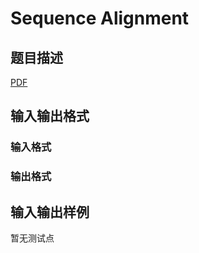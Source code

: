 # Sequence Alignment

## 题目描述

[problemUrl]: https://uva.onlinejudge.org/index.php?option=com_onlinejudge&Itemid=8&category=246&page=show_problem&problem=3623

[PDF](https://uva.onlinejudge.org/external/11/p1182.pdf)

## 输入输出格式

### 输入格式

### 输出格式

## 输入输出样例

暂无测试点

